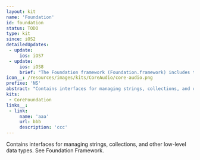 ```yaml
---
layout: kit
name: 'Foundation'
id: foundation
status: TODO
type: kit
since: iOS2
detailedUpdates:
 - update:
     ios: iOS7
 - update:
     ios: iOS8
     brief: "The Foundation framework (Foundation.framework) includes the following enhancements: 1) The NSFileVersion class provides access to past versions of iCloud documents. These versions are stored in iCloud, but can be downloaded on request. 2) The NSURL class supports storing document thumbnails as metadata. 3) The NSMetadataQuery class can search for external iCloud documents that your app has opened."
icon__: /resources/images/kits/CoreAudio/core-audio.png
prefixe: 'NS'
abstract: "Contains interfaces for managing strings, collections, and other low-level data types."
kits:
 - CoreFoundation
links__:
 - link:
     name: 'aaa'
     url: bbb
     description: 'ccc'
---
```


Contains interfaces for managing strings, collections, and other low-level data types. See Foundation Framework.

